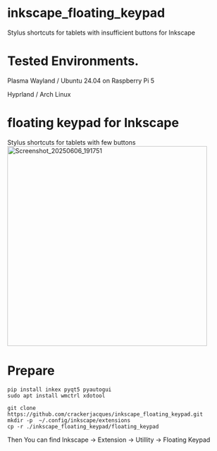 # inkscape_floating_keypad
Stylus shortcuts for tablets with insufficient buttons for Inkscape

# Tested Environments.

Plasma Wayland / Ubuntu 24.04 on Raspberry Pi 5

Hyprland / Arch Linux


# floating keypad for Inkscape
Stylus shortcuts for tablets with few buttons
<img width="453" alt="Screenshot_20250606_191751" src="https://github.com/user-attachments/assets/07a77355-dbac-415d-a173-93fe141b6f9e" />

# Prepare
```
pip install inkex pyqt5 pyautogui
sudo apt install wmctrl xdotool
```

```
git clone https://github.com/crackerjacques/inkscape_floating_keypad.git
mkdir -p  ~/.config/inkscape/extensions
cp -r ./inkscape_floating_keypad/floating_keypad
```

Then You can find
Inkscape -> Extension -> Utillity -> Floating Keypad
